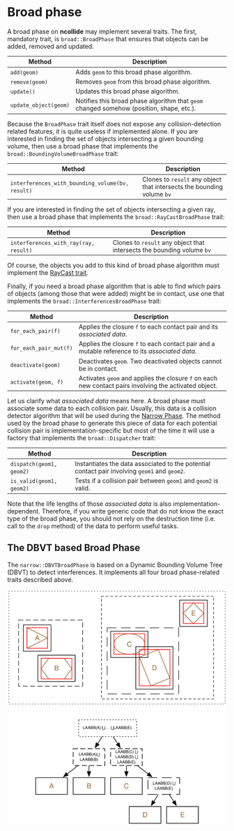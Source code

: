# Broad phase

A broad phase on **ncollide** may implement several traits. The first,
mandatory trait, is `broad::BroadPhase` that ensures that objects can be added,
removed and updated:

| Method                | Description                                     |
|--                     | --                                              |
| `add(geom)`           | Adds `geom` to this broad phase algorithm.      |
| `remove(geom)`        | Removes `geom` from this broad phase algorithm. |
| `update()`            | Updates this broad phase algorithm.             |
| `update_object(geom)` | Notifies this broad phase algorithm that `geom` changed somehow (position, shape, etc.). |

Because the `BroadPhase` trait itself does not expose any collision-detection
related features, it is quite useless if implemented alone. If you are
interested in finding the set of objects intersecting a given bounding volume,
then use a broad phase that implements the `broad::BoundingVolumeBroadPhase`
trait:

| Method                | Description                                     |
|--                     | --                                              |
| `interferences_with_bounding_volume(bv, result)` | Clones to `result` any object that intersects the bounding volume `bv` |

If you are interested in finding the set of objects intersecting a given ray,
then use a broad phase that implements the `broad::RayCastBroadPhase` trait:

| Method                | Description                                     |
|--                     | --                                              |
| `interferences_with_ray(ray, result)` | Clones to `result` any object that intersects the bounding volume `bv` |

Of course, the objects you add to this kind of broad phase algorithm must
implement the [RayCast trait](../ray_casting/README.html).


Finally, if you need a broad phase algorithm that is able to find which pairs of
objects (among those that were added) might be in contact, use one that
implements the `broad::InterferencesBroadPhase` trait:

| Method                 | Description                                     |
|--                      | --                                              |
| `for_each_pair(f)`     | Applies the closure `f` to each contact pair and its _associated data_. |
| `for_each_pair_mut(f)` | Applies the closure `f` to each contact pair and a mutable reference to its _associated data_. 
| `deactivate(geom)`     | Deactivates `geom`. Two deactivated objects cannot be in contact. |
| `activate(geom, f)`    | Activates `geom` and applies the closure `f` on each new contact pairs involving the activated object. | 

Let us clarify what _associated data_ means here. A broad phase must associate
some data to each collision pair. Usually, this data is a collision detector
algorithm that will be used during the [Narrow
Phase](../contact_determination/narrow_phase.html). The method used by the
broad phase to generate this piece of data for each potential collision pair is
implementation-specific but most of the time it will use a factory that
implements the `broad::Dispatcher` trait:

| Method                   | Description                                     |
|--                        | --                                              |
| `dispatch(geom1, geom2)` | Instantiates the data associated to the potential contact pair involving `geom1` and `geom2`. |
| `is_valid(geom1, geom2)` | Tests if a collision pair between `geom1` and `geom2` is valid. |

Note that the life lengths of those _associated data_ is also
implementation-dependent. Therefore, if you write generic code that do not know
the exact type of the broad phase, you should not rely on the destruction time
(i.e. call to the `drop` method) of the data to perform useful tasks.

## The DBVT based Broad Phase

The `narrow::DBVTBroadPhase` is based on a Dynamic Bounding Volume Tree (DBVT)
to detect interferences. It implements all four broad phase-related traits
described above.

![dbvt](../img/AABB_tree.svg)
